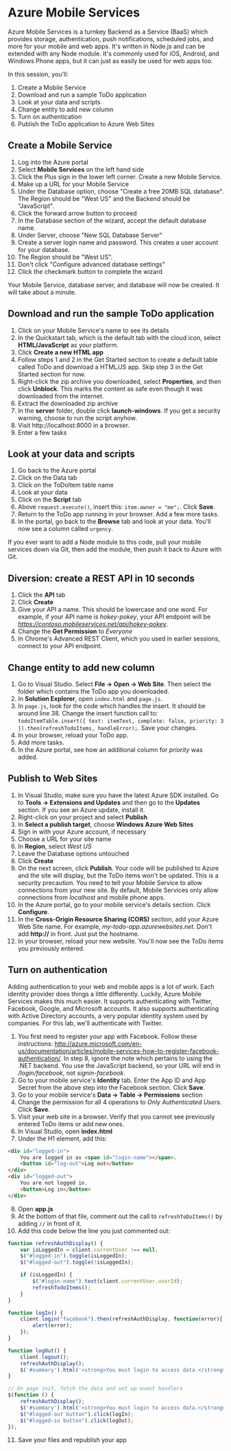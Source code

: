 Azure Mobile Services
=====================

Azure Mobile Services is a turnkey Backend as a Service (BaaS) which provides storage, authentication, push notifications, scheduled jobs, and more for your mobile and web apps.  It's written in Node.js and can be extended with any Node module.  It's commonly used for iOS, Android, and Windows Phone apps, but it can just as easily be used for web apps too.

In this session, you'll:

1. Create a Mobile Service
2. Download and run a sample ToDo application
4. Look at your data and scripts
5. Change entity to add new column
5. Turn on authentication
6. Publish the ToDo application to Azure Web Sites

## Create a Mobile Service ##

1. Log into the Azure portal
2. Select **Mobile Services** on the left hand side
3. Click the Plus sign in the lower left corner.  Create a new Mobile Service.
4. Make up a URL for your Mobile Service
5. Under the Database option, choose "Create a free 20MB SQL database".  The Region should be "West US" and the Backend should be "JavaScript".
6. Click the forward arrow button to proceed
7. In the Database section of the wizard, accept the default database name.
8. Under Server, choose "New SQL Database Server"
9. Create a server login name and password.  This creates a user account for your database.
10. The Region should be "West US".
11. Don't click "Configure advanced database settings"
12. Click the checkmark button to complete the wizard

Your Mobile Service, database server, and database will now be created.  It will take about a minute.

## Download and run the sample ToDo application ##

1. Click on your Mobile Service's name to see its details
2. In the Quickstart tab, which is the default tab with the cloud icon, select **HTML/JavaScript** as your platform.
3. Click **Create a new HTML app**
4. Follow steps 1 and 2 in the Get Started section to create a default table called ToDo and download a HTML/JS app.  Skip step 3 in the Get Started section for now.
5. Right-click the zip archive you downloaded, select **Properties**, and then click **Unblock**.  This marks the content as safe even though it was downloaded from the internet.
6. Extract the downloaded zip archive
7. In the **server** folder, double click **launch-windows**. If you get a security warning, choose to run the script anyhow.
8. Visit http://localhost:8000 in a browser.
9. Enter a few tasks

## Look at your data and scripts ##

1. Go back to the Azure portal
2. Click on the Data tab
3. Click on the ToDoItem table name
4. Look at your data
5. Click on the **Script** tab
6. Above `request.execute()`, insert this: `item.owner = "me";`.  Click **Save**.
7. Return to the ToDo app running in your browser.  Add a few more tasks.
8. In the portal, go back to the **Browse** tab and look at your data.  You'll now see a column called `urgency`.

If you ever want to add a Node module to this code, pull your mobile services down via Git, then add the module, then push it back to Azure with Git.

## Diversion: create a REST API in 10 seconds ##

1. Click the **API** tab
2. Click **Create**
3. Give your API a name.  This should be lowercase and one word.  For example, if your API name is *hokey-pokey*, your API endpoint will be *https://contoso.mobileservices.net/api/hokey-pokey*.
4. Change the **Get Permission** to *Everyone*
5. In Chrome's Advanced REST Client, which you used in earlier sessions, connect to your API endpoint.

## Change entity to add new column ##

1. Go to Visual Studio.  Select **File -> Open -> Web Site**.  Then select the folder which contains the ToDo app you downloaded.
2. In **Solution Explorer**, open `index.html` and `page.js`.
3. In `page.js`, look for the code which handles the insert.  It should be around line 38.  Change the insert function call to: `todoItemTable.insert({ text: itemText, complete: false, priority: 3 }).then(refreshTodoItems, handleError);`.  Save your changes.
4. In your browser, reload your ToDo app.
5. Add more tasks.
6. In the Azure portal, see how an additional column for *priority* was added.


## Publish to Web Sites ##

1. In Visual Studio, make sure you have the latest Azure SDK installed.  Go to **Tools -> Extensions and Updates** and then go to the **Updates** section.  If you see an Azure update, install it.
2. Right-click on your project and select **Publish**
3. In **Select a publish target**, choose **Windows Azure Web Sites**
4. Sign in with your Azure account, if necessary
5. Choose a URL for your site name
6. In **Region**, select *West US*
7. Leave the Database options untouched
8. Click **Create**
9. On the next screen, click **Publish**.  Your code will be published to Azure and the site will display, but the ToDo items won't be updated.  This is a security precaution.  You need to tell your Mobile Service to allow connections from your new site.  By default, Mobile Services only allow connections from *localhost* and mobile phone apps.
10. In the Azure portal, go to your mobile service's details section.  Click **Configure**.
11. In the **Cross-Origin Resource Sharing (CORS)** section, add your Azure Web Site name.  For example, *my-todo-app.azurewebsites.net*.  Don't add **http://** in front.  Just put the hostname.
12. In your browser, reload your new website.  You'll now see the ToDo items you previously entered.


## Turn on authentication ##

Adding authentication to your web and mobile apps is a lot of work.  Each identity provider does things a little differently.  Luckily, Azure Mobile Services makes this much easier.  It supports authenticating with Twitter, Facebook, Google, and Microsoft accounts.  It also supports authenticating with Active Directory accounts, a very popular identity system used by companies.  For this lab, we'll authenticate with Twitter.



1. You first need to register your app with Facebook.  Follow these instructions: http://azure.microsoft.com/en-us/documentation/articles/mobile-services-how-to-register-facebook-authentication/.  In step 8, ignore the note which pertains to using the .NET backend.  You use the JavaScript backend, so your URL will end in */login/facebook*, not *signin-facebook*.
2.  Go to your mobile service's **Identity** tab.  Enter the App ID and App Secret from the above step into the Facebook section.  Click **Save**.
3.  Go to your mobile service's **Data -> Table -> Permissions** section
4.  Change the permission for all 4 operations to *Only Authenticated Users*.  Click **Save**.
5.  Visit your web site in a browser.  Verify that you cannot see previously entered ToDo items or add new ones.
6.  In Visual Studio, open **index.html**
7.  Under the H1 element, add this:
```html
<div id="logged-in">
    You are logged in as <span id="login-name"></span>.
    <button id="log-out">Log out</button>
</div>
<div id="logged-out">
    You are not logged in.
    <button>Log in</button>
</div>
```

8.  Open **app.js**
9.  At the bottom of that file, comment out the call to `refreshToDoItems()` by adding `//` in front of it.
10.  Add this code below the line you just commented out:
```javascript
function refreshAuthDisplay() {
    var isLoggedIn = client.currentUser !== null;
    $("#logged-in").toggle(isLoggedIn);
    $("#logged-out").toggle(!isLoggedIn);

    if (isLoggedIn) {
        $("#login-name").text(client.currentUser.userId);
        refreshTodoItems();
    }
}

function logIn() {
    client.login("facebook").then(refreshAuthDisplay, function(error){
        alert(error);
    });
}

function logOut() {
    client.logout();
    refreshAuthDisplay();
    $('#summary').html('<strong>You must login to access data.</strong>');
}

// On page init, fetch the data and set up event handlers
$(function () {
    refreshAuthDisplay();
    $('#summary').html('<strong>You must login to access data.</strong>');          
    $("#logged-out button").click(logIn);
    $("#logged-in button").click(logOut);
});
```
11.  Save your files and republish your app

